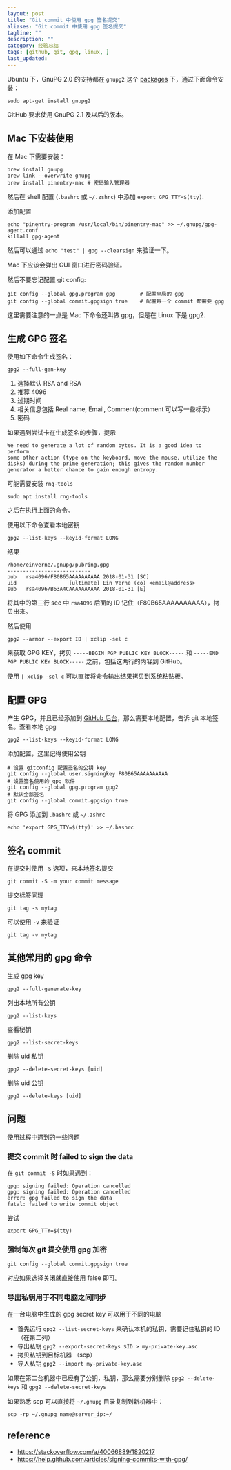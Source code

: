 ```yaml
---
layout: post
title: "Git commit 中使用 gpg 签名提交"
aliases: "Git commit 中使用 gpg 签名提交"
tagline: ""
description: ""
category: 经验总结
tags: [github, git, gpg, linux, ]
last_updated:
---
```


Ubuntu 下，GnuPG 2.0 的支持都在 `gnupg2` 这个 [packages](http://packages.ubuntu.com/search?keywords=gnupg2) 下，通过下面命令安装：

    sudo apt-get install gnupg2

GitHub 要求使用 GnuPG 2.1 及以后的版本。

## Mac 下安装使用
在 Mac 下需要安装：

	brew install gnupg
	brew link --overwrite gnupg
	brew install pinentry-mac # 密码输入管理器

然后在 shell 配置 (`.bashrc` 或 `~/.zshrc`) 中添加 `export GPG_TTY=$(tty)`.

添加配置

	echo "pinentry-program /usr/local/bin/pinentry-mac" >> ~/.gnupg/gpg-agent.conf
	killall gpg-agent

然后可以通过 `echo "test" | gpg --clearsign` 来验证一下。

Mac 下应该会弹出 GUI 窗口进行密码验证。

然后不要忘记配置 git config:

	git config --global gpg.program gpg        # 配置全局的 gpg
	git config --global commit.gpgsign true    # 配置每一个 commit 都需要 gpg

这里需要注意的一点是 Mac 下命令还叫做 gpg，但是在 Linux 下是 gpg2.

## 生成 GPG 签名
使用如下命令生成签名：

    gpg2 --full-gen-key

1. 选择默认 RSA and RSA
2. 推荐 4096
3. 过期时间
4. 相关信息包括 Real name, Email, Comment(comment 可以写一些标示）
5. 密码

如果遇到尝试卡在生成签名的步骤，提示

    We need to generate a lot of random bytes. It is a good idea to perform
    some other action (type on the keyboard, move the mouse, utilize the
    disks) during the prime generation; this gives the random number
    generator a better chance to gain enough entropy.

可能需要安装 `rng-tools`

    sudo apt install rng-tools

之后在执行上面的命令。

使用以下命令查看本地密钥

    gpg2 --list-keys --keyid-format LONG

结果

    /home/einverne/.gnupg/pubring.gpg
    ---------------------------
    pub   rsa4096/F80B65AAAAAAAAAA 2018-01-31 [SC]
    uid                 [ultimate] Ein Verne (co) <email@address>
    sub   rsa4096/B63A4CAAAAAAAAAA 2018-01-31 [E]

将其中的第三行 sec 中 `rsa4096` 后面的 ID 记住（F80B65AAAAAAAAAA），拷贝出来。

然后使用

    gpg2 --armor --export ID | xclip -sel c

来获取 GPG KEY，拷贝 `-----BEGIN PGP PUBLIC KEY BLOCK-----` 和 `-----END PGP PUBLIC KEY BLOCK-----` 之前，包括这两行的内容到 GitHub。

使用 `| xclip -sel c` 可以直接将命令输出结果拷贝到系统粘贴板。

## 配置 GPG
产生 GPG，并且已经添加到 [GitHub 后台](https://github.com/settings/gpg/new)，那么需要本地配置，告诉 git 本地签名。查看本地 gpg

    gpg2 --list-keys --keyid-format LONG

添加配置，这里记得使用公钥

	# 设置 gitconfig 配置签名的公钥 key
    git config --global user.signingkey F80B65AAAAAAAAAA
	# 设置签名使用的 gpg 软件
    git config --global gpg.program gpg2
	# 默认全部签名
	git config --global commit.gpgsign true

将 GPG 添加到 `.bashrc` 或 `~/.zshrc`

    echo 'export GPG_TTY=$(tty)' >> ~/.bashrc

## 签名 commit

在提交时使用 `-S` 选项，来本地签名提交

    git commit -S -m your commit message
 
提交标签同理

    git tag -s mytag

可以使用 `-v` 来验证

    git tag -v mytag

## 其他常用的 gpg 命令
生成 gpg key

	gpg2 --full-generate-key

列出本地所有公钥

    gpg2 --list-keys

查看秘钥

    gpg2 --list-secret-keys

删除 uid 私钥

    gpg2 --delete-secret-keys [uid]

删除 uid 公钥

    gpg2 --delete-keys [uid]

## 问题
使用过程中遇到的一些问题

### 提交 commit 时 failed to sign the data
在 `git commit -S` 时如果遇到：

    gpg: signing failed: Operation cancelled
    gpg: signing failed: Operation cancelled
    error: gpg failed to sign the data
    fatal: failed to write commit object

尝试

    export GPG_TTY=$(tty)

### 强制每次 git 提交使用 gpg 加密

    git config --global commit.gpgsign true

对应如果选择关闭就直接使用 false 即可。

### 导出私钥用于不同电脑之间同步
在一台电脑中生成的 gpg secret key 可以用于不同的电脑

- 首先运行 `gpg2 --list-secret-keys` 来确认本机的私钥，需要记住私钥的 ID （在第二列）
- 导出私钥 `gpg2 --export-secret-keys $ID > my-private-key.asc`
- 拷贝私钥到目标机器 （scp）
- 导入私钥 `gpg2 --import my-private-key.asc`

如果在第二台机器中已经有了公钥，私钥，那么需要分别删除 `gpg2 --delete-keys` 和 `gpg2 --delete-secret-keys`

如果熟悉 scp 可以直接将 `~/.gnupg` 目录复制到新机器中：

    scp -rp ~/.gnupg name@server_ip:~/

## reference

- <https://stackoverflow.com/a/40066889/1820217>
- <https://help.github.com/articles/signing-commits-with-gpg/>
